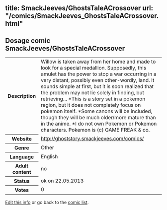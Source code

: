 title: SmackJeeves/GhostsTaleACrossover
url: "/comics/SmackJeeves_GhostsTaleACrossover.html"
---
Dosage comic SmackJeeves/GhostsTaleACrossover
-----------------------------------------

<p id="msg"></p>
<script type="text/javascript">
if (window.location.search === '?edit_info_mail=sent_ok') {
  var elem = document.getElementById("msg");
  elem.innerHTML = 'Edited information sucessfully sent for review, which is usually done daily. Thanks!';
  elem.className = 'ok';
}
</script>
<table class="comicinfo">
<tr>
<th>Description</th><td>Willow is taken away from her home and made to look for a special medallion. Supposedly, this amulet has the power to stop a war occurring in a very distant, possibly even other-wordly, land. It sounds simple at first, but it is soon realized that the problem may not lie solely in finding, but retrieving... *This is a story set in a pokemon region, but it does not completely focus on pokemon itself. *Some canons will be included, though they will be much older/more mature than in the anime. *I do not own Pokemon or Pokemon characters. Pokemon is (c) GAME FREAK &amp; co.</td>
</tr>
<tr>
<th>Website</th><td><a href="http://ghoststory.smackjeeves.com/comics/">http://ghoststory.smackjeeves.com/comics/</a></td>
</tr>
<tr>
<th>Genre</th><td>Other</td>
</tr>
<tr>
<th>Language</th><td>English</td>
</tr>
<tr>
<th>Adult content</th><td>no</td>
</tr>
<tr>
<th>Status</th><td>ok on 22.05.2013</td>
</tr>
<tr>
<th>Votes</th><td>0</td>
</tr>
</table>

[Edit this info](SmackJeeves_GhostsTaleACrossover_edit.html) or go back to the [comic list](../comic-index.html).
